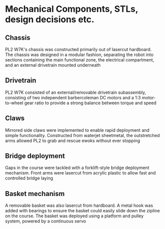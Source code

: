 Mechanical Components, STLs, design decisions etc.
=== 

## Chassis

PL2 W7K's chassis was constructed primarily out of lasercut hardboard. The chassis was designed in a modular fashion, separating the robot into sections containing the main functional zone, the electrical compartment, and an external drivetrain mounted underneath

## Drivetrain

PL2 W7K consisted of an external/removable drivetrain subassembly, consisting of two independent barbercoleman DC motors and a 1:3 motor-to-wheel gear ratio to provide a strong balance between torque and speed

## Claws

Mirrored side claws were implemented to enable rapid deployment and simple functionality. Constructed from waterjet sheetmetal, the outstretched arms allowed PL2 to grab and rescue ewoks without ever stopping

## Bridge deployment

Gaps in the course were tackled with a forklift-style bridge deployment mechanism. Front arms were lasercut from acrylic plastic to allow fast and controlled bridge laying

## Basket mechanism

A removable basket was also lasercut from hardboard. A metal hook was added with bearings to ensure the basket could easily slide down the zipline on the course. The basket was deployed using a platform and pulley system, powered by a continuous servo

